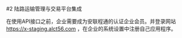 
#2 陆路运输管理与交易平台集成

在使用API接口之前，企业需要成为安联程通的认证企业会员。并登录网站
https://x-staging.alct56.com ，在企业的系统设置中注册自己应用程序。
